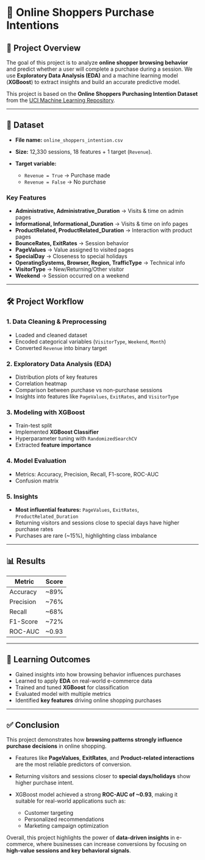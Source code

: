 # 🛒 Online Shoppers Purchase Intentions

## 📌 Project Overview

The goal of this project is to analyze **online shopper browsing behavior** and predict whether a user will complete a purchase during a session.
We use **Exploratory Data Analysis (EDA)** and a machine learning model (**XGBoost**) to extract insights and build an accurate predictive model.

This project is based on the **Online Shoppers Purchasing Intention Dataset** from the [UCI Machine Learning Repository](https://archive.ics.uci.edu/ml/datasets/Online+Shoppers+Purchasing+Intention+Dataset).

---

## 📂 Dataset

* **File name:** `online_shoppers_intention.csv`
* **Size:** 12,330 sessions, 18 features + 1 target (`Revenue`).
* **Target variable:**

  * `Revenue = True` → Purchase made
  * `Revenue = False` → No purchase

### Key Features

* **Administrative, Administrative\_Duration** → Visits & time on admin pages
* **Informational, Informational\_Duration** → Visits & time on info pages
* **ProductRelated, ProductRelated\_Duration** → Interaction with product pages
* **BounceRates, ExitRates** → Session behavior
* **PageValues** → Value assigned to visited pages
* **SpecialDay** → Closeness to special holidays
* **OperatingSystems, Browser, Region, TrafficType** → Technical info
* **VisitorType** → New/Returning/Other visitor
* **Weekend** → Session occurred on a weekend

---

## 🛠️ Project Workflow

### 1. Data Cleaning & Preprocessing

* Loaded and cleaned dataset
* Encoded categorical variables (`VisitorType`, `Weekend`, `Month`)
* Converted `Revenue` into binary target

### 2. Exploratory Data Analysis (EDA)

* Distribution plots of key features
* Correlation heatmap
* Comparison between purchase vs non-purchase sessions
* Insights into features like `PageValues`, `ExitRates`, and `VisitorType`

### 3. Modeling with XGBoost

* Train-test split
* Implemented **XGBoost Classifier**
* Hyperparameter tuning with `RandomizedSearchCV`
* Extracted **feature importance**

### 4. Model Evaluation

* Metrics: Accuracy, Precision, Recall, F1-score, ROC-AUC
* Confusion matrix 

### 5. Insights

* **Most influential features:** `PageValues`, `ExitRates`, `ProductRelated_Duration`
* Returning visitors and sessions close to special days have higher purchase rates
* Purchases are rare (\~15%), highlighting class imbalance

---

## 📊 Results

| Metric    | Score  |
| --------- | ------ |
| Accuracy  | \~89%  |
| Precision | \~76%  |
| Recall    | \~68%  |
| F1-Score  | \~72%  |
| ROC-AUC   | \~0.93 |

---

## 📌 Learning Outcomes

* Gained insights into how browsing behavior influences purchases
* Learned to apply **EDA** on real-world e-commerce data
* Trained and tuned **XGBoost** for classification
* Evaluated model with multiple metrics
* Identified **key features** driving online shopping purchases

---

## ✅ Conclusion

This project demonstrates how **browsing patterns strongly influence purchase decisions** in online shopping.

* Features like **PageValues**, **ExitRates**, and **Product-related interactions** are the most reliable predictors of conversion.
* Returning visitors and sessions closer to **special days/holidays** show higher purchase intent.
* XGBoost model achieved a strong **ROC-AUC of \~0.93**, making it suitable for real-world applications such as:

  * Customer targeting
  * Personalized recommendations
  * Marketing campaign optimization

Overall, this project highlights the power of **data-driven insights** in e-commerce, where businesses can increase conversions by focusing on **high-value sessions and key behavioral signals**.

